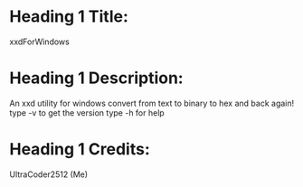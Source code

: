 # Heading 1 Title:
 xxdForWindows
# Heading 1 Description:
  An xxd utility for windows
  convert from text to binary to hex and back again!
  type -v to get the version
  type -h for help

# Heading 1 Credits:
  UltraCoder2512 (Me)
